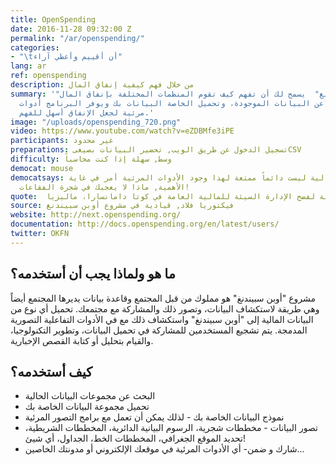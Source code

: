 ```yaml
---
title: OpenSpending
date: 2016-11-28 09:32:00 Z
permalink: "/ar/openspending/"
categories:
- "\tأن أقييم وأعطي آراء"
lang: ar
ref: openspending
description: من خلال فهم كيفية إنفاق المال
summary: '"أوبن سبيندنغ"  يسمح لك أن تفهم كيف تقوم المنظمات المختلفة بإنفاق المال.
  يمكنك البحث عن البيانات الموجودة، وتحميل الخاصة البيانات بك ويوفر البرنامج أدوات
  مرئية لجعل الإنفاق أسهل للفهم.'
image: "/uploads/openspending_720.png"
video: https://www.youtube.com/watch?v=eZDBMfe3iPE
participants: غير محدود
preparations: تسجيل الدخول عن طريق الويب, تحضير البيانات بصيغىCSV
difficulty: وسط, سهلة إذا كنت محاسباً
democat: mouse
democatsays: البيانات المالية ليست دائماً ممتعة لهذا وجود الأدوات المرئية أمر في غاية
  الأهمية, ماذا لا يعجبك في شجرة الفقاعات!
quote:	تمت مشاركة البيانات التي تم تحميلها وتصورها على أوبنسبندينغ مع قادة المجتمع للمراجعة. وقد أتاح ذلك للمجتمع فرصة المقارنة والتباين في كيفية مطابقة مخصصات الميزانية المقررة مع كيفية إنفاق الأموال بالفعل. وحدد قادة المجتمع المحلي احتمال إساءة استخدام الأموال في بعض خطوط الميزانيات، وهم يواصلون إجراء التحقيقات وجمع الأدلة لفضح الإدارة السيئة للمالية العامة في كوتا دامانسارا، ماليزيا.
source: فيكتوريا فلاد, قيادية في مشروع أوبن سبيندنغ
website: http://next.openspending.org/
documentation: http://docs.openspending.org/en/latest/users/
twitter: OKFN
---
```


##	ما هو ولماذا يجب أن أستخدمه؟
مشروع "أوبن سبيندنغ"  هو مملوك من قبل المجتمع وقاعدة بيانات يديرها المجتمع أيضاً وهي طريقة لاستكشاف البيانات، وتصور ذلك والمشاركة مع مجتمعك. تحميل أي نوع من البيانات المالية إلى "أوبن سبيندنغ"   واستكشاف ذلك مع في الأدوات التفاعلية التصورية المدمجة. يتم تشجيع المستخدمين للمشاركة في تحميل البيانات، وتطوير التكنولوجيا، والقيام بتحليل أو كتابة القصص الإخبارية.

##	كيف أستخدمه؟
*	البحث عن مجموعات البيانات الحالية
*	تحميل مجموعة البيانات الخاصة بك
*	نموذج البيانات الخاصة بك - لذلك يمكن أن تعمل مع برامج التصور المرئية
*	تصور البيانات - مخططات شجرية، الرسوم البيانية الدائرية، المخططات الشريطية، تحديد الموقع الجغرافي، المخططات الخط، الجداول، أي شيئ!
*	شارك و ضمن- أي الأدوات المرئية في موقعك الإلكتروني أو مدونتك الخاصين...
